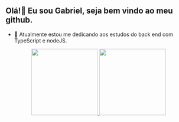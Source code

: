 ## Olá!👋 Eu sou Gabriel, seja bem vindo ao meu github.

- 🌱 Atualmente estou me dedicando aos estudos do back end com TypeScript e nodeJS.

<div align="center">
  <a href="https://github.com/Programmer-Gabriel-Santos">
  <img height="180em" src="https://github-readme-stats.vercel.app/api?username=Programmer-Gabriel-Santos&show_icons=true&theme=dracula&include_all_commits=true&count_private=true"/>
  <img height="180em" src="https://github-readme-stats.vercel.app/api/top-langs/?username=Programmer-Gabriel-Santos&layout=compact&langs_count=7&theme=dark"/>
</div>
